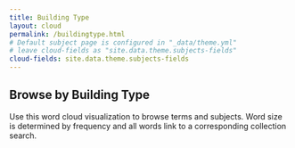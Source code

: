 ```yaml
---
title: Building Type
layout: cloud
permalink: /buildingtype.html
# Default subject page is configured in "_data/theme.yml"
# leave cloud-fields as "site.data.theme.subjects-fields"
cloud-fields: site.data.theme.subjects-fields
---
```


## Browse by Building Type

Use this word cloud visualization to browse terms and subjects.
Word size is determined by frequency and all words link to a corresponding collection search.